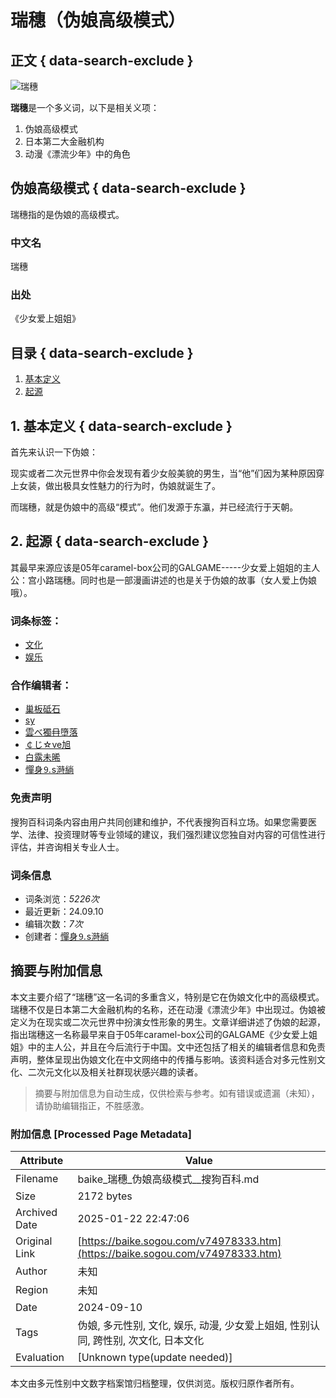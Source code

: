 # 瑞穗（伪娘高级模式）

## 正文 { data-search-exclude }


![瑞穗](https://pic.baike.soso.com/ugc/baikepic2/0/20240910075730-1141466173_jpeg_160_183_7414.jpg)

**瑞穗**是一个多义词，以下是相关义项：

1. 伪娘高级模式
2. 日本第二大金融机构
3. 动漫《漂流少年》中的角色

## 伪娘高级模式 { data-search-exclude }

瑞穗指的是伪娘的高级模式。

### 中文名

瑞穗

### 出处

《少女爱上姐姐》

## 目录 { data-search-exclude }

1. [基本定义](#para1)
2. [起源](#para2)

## 1. 基本定义 { data-search-exclude }

首先来认识一下伪娘：

现实或者二次元世界中你会发现有着少女般美貌的男生，当“他”们因为某种原因穿上女装，做出极具女性魅力的行为时，伪娘就诞生了。

而瑞穗，就是伪娘中的高级“模式”。他们发源于东瀛，并已经流行于天朝。

## 2. 起源 { data-search-exclude }

其最早来源应该是05年caramel-box公司的GALGAME-----少女爱上姐姐的主人公：宫小路瑞穗。同时也是一部漫画讲述的也是关于伪娘的故事（女人爱上伪娘哦）。

### 词条标签：

- [文化](https://Search.e?sp=S文化&sp=1&ch=ch.bk.tags)
- [娱乐](https://Search.e?sp=S娱乐&sp=1&ch=ch.bk.tags)

### 合作编辑者：

- [巢板砥石](https://usercenter/home.v?uid=u_51f0fef875b13edca73c595bf760c254)
- [sy](https://usercenter/home.v?uid=u_38c153c06ad0c45dd9f52ec957a015c6)
- [雲べ獨冄墮落](https://usercenter/home.v?uid=u_a50a97956c2fcc4a4308406c023c6a5d)
- [￠じ☆ve旭](https://usercenter/home.v?uid=u_f40d8e89cf829c5229e91a012c95777c)
- [白露未晞](https://usercenter/home.v?uid=u_b899318e2fdd0e265119fdffef8f7b84)
- [憚身⒐s溡緔](https://usercenter/home.v?uid=u_7a30e8ca5805b4deb0b44a932710bb0b)

### 免责声明

搜狗百科词条内容由用户共同创建和维护，不代表搜狗百科立场。如果您需要医学、法律、投资理财等专业领域的建议，我们强烈建议您独自对内容的可信性进行评估，并咨询相关专业人士。

### 词条信息

- 词条浏览：_5226次_
- 最近更新：24.09.10
- 编辑次数：_7次_
- 创建者：[憚身⒐s溡緔](https://usercenter/home.v?uid=u_7a30e8ca5805b4deb0b44a932710bb0b)
<!-- tcd_original_link https://baike.sogou.com/v74978333.htm -->


## 摘要与附加信息

<!-- tcd_abstract -->
本文主要介绍了“瑞穗”这一名词的多重含义，特别是它在伪娘文化中的高级模式。瑞穗不仅是日本第二大金融机构的名称，还在动漫《漂流少年》中出现过。伪娘被定义为在现实或二次元世界中扮演女性形象的男生。文章详细讲述了伪娘的起源，指出瑞穗这一名称最早来自于05年caramel-box公司的GALGAME《少女爱上姐姐》中的主人公，并且在今后流行于中国。文中还包括了相关的编辑者信息和免责声明，整体呈现出伪娘文化在中文网络中的传播与影响。该资料适合对多元性别文化、二次元文化以及相关社群现状感兴趣的读者。
<!-- tcd_abstract_end -->

> 摘要与附加信息为自动生成，仅供检索与参考。如有错误或遗漏（未知），请协助编辑指正，不胜感激。

### 附加信息 [Processed Page Metadata]

| Attribute       | Value                                  |
|-----------------|----------------------------------------|
| Filename        | baike_瑞穗_伪娘高级模式__搜狗百科.md                             |
| Size            | 2172 bytes                           |
| Archived Date   | 2025-01-22 22:47:06                             |
| Original Link   | [https://baike.sogou.com/v74978333.htm](https://baike.sogou.com/v74978333.htm)                       |
| Author          | 未知                               |
| Region          | 未知                               |
| Date            | 2024-09-10                                 |
| Tags            | 伪娘, 多元性别, 文化, 娱乐, 动漫, 少女爱上姐姐, 性别认同, 跨性别, 次文化, 日本文化                                 |
| Evaluation            | [Unknown type(update needed)]                                 |
<!-- tcd_table_end -->

本文由多元性别中文数字档案馆归档整理，仅供浏览。版权归原作者所有。
